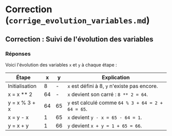 
# **Correction (`corrige_evolution_variables.md`)**
## Correction : Suivi de l'évolution des variables

### Réponses

Voici l'évolution des variables `x` et `y` à chaque étape :

| Étape | x  | y  | Explication |
|-------|----|----|-------------|
| Initialisation | 8  | -  | `x` est défini à 8, `y` n'existe pas encore. |
| x = x ** 2 | 64 | -  | `x` devient son carré : `8 ** 2 = 64`. |
| y = x % 3 + x | 64 | 65 | `y` est calculé comme `64 % 3 + 64 = 2 + 64 = 65`. |
| x = y - x | 1  | 65 | `x` devient `y - x = 65 - 64 = 1`. |
| y = x + y | 1  | 66 | `y` devient `x + y = 1 + 65 = 66`. |